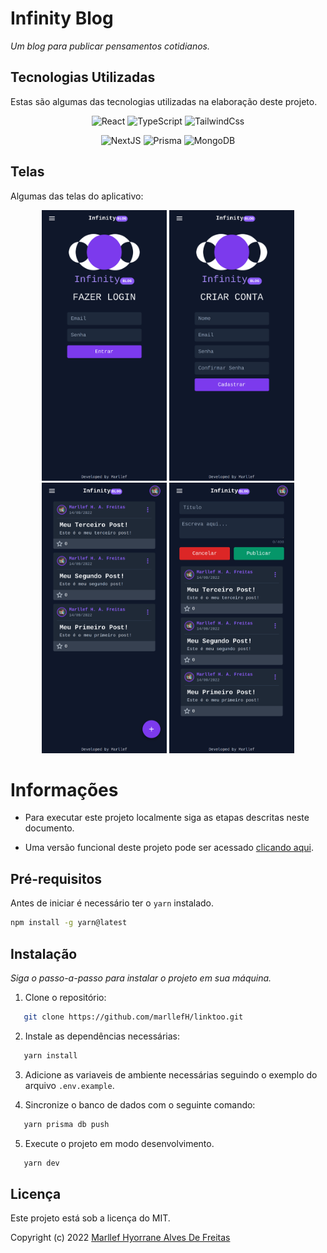 # Infinity Blog

_Um blog para publicar pensamentos cotidianos._

## Tecnologias Utilizadas

Estas são algumas das tecnologias utilizadas na elaboração deste projeto.

<div align='center'>

![React](https://img.shields.io/badge/React-20232A?style=for-the-badge&logo=react&logoColor=61DAFB)
![TypeScript](https://img.shields.io/badge/TypeScript-007ACC?style=for-the-badge&logo=typescript&logoColor=white)
![TailwindCss](https://img.shields.io/badge/Tailwind_CSS-38B2AC?style=for-the-badge&logo=tailwind-css&logoColor=white)

![NextJS](https://img.shields.io/badge/Next-black?style=for-the-badge&logo=next.js&logoColor=white)
![Prisma](https://img.shields.io/badge/Prisma-3982CE?style=for-the-badge&logo=Prisma&logoColor=white)
![MongoDB](https://img.shields.io/badge/MongoDB-4EA94B?style=for-the-badge&logo=mongodb&logoColor=white)

</div>

## Telas

Algumas das telas do aplicativo:

<div align='center' >

  <img src='public/img/img-2.png' width="200"/>
  <img src='public/img/img-1.png' width="200"/>
  <img src='public/img/img-3.png' width="200"/>
  <img src='public/img/img-4.png' width="200"/>

</div>

# Informações

- Para executar este projeto localmente siga as etapas descritas neste documento.

- Uma versão funcional deste projeto pode ser acessado [clicando aqui](http://linktoo.tk).

## Pré-requisitos

Antes de iniciar é necessário ter o `yarn` instalado.

```sh
npm install -g yarn@latest
```

## Instalação

_Siga o passo-a-passo para instalar o projeto em sua máquina._

1. Clone o repositório:

```sh
   git clone https://github.com/marllefH/linktoo.git
```

2. Instale as dependências necessárias:

```sh
   yarn install
```

3. Adicione as variaveis de ambiente necessárias seguindo o exemplo do arquivo `.env.example`.

4. Sincronize o banco de dados com o seguinte comando:

```sh
   yarn prisma db push
```

5. Execute o projeto em modo desenvolvimento.

```sh
   yarn dev
```

## Licença

Este projeto está sob a licença do MIT.

Copyright (c) 2022 [Marllef Hyorrane Alves De Freitas](http://github.com/marllef)
